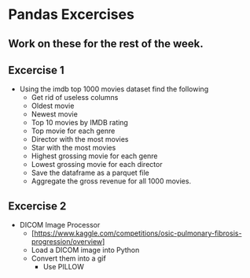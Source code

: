 # Pandas Excercises

## Work on these for the rest of the week.

## Excercise 1
- Using the imdb top 1000 movies dataset find the following 
    - Get rid of useless columns 
    - Oldest movie 
    - Newest movie 
    - Top 10 movies by IMDB rating  
    - Top movie for each genre 
    - Director with the most movies 
    - Star with the most movies  
    - Highest grossing movie for each genre 
    - Lowest grossing movie for each director 
    - Save the dataframe as a parquet file 
    - Aggregate the gross revenue for all 1000 movies. 

 
## Excercise 2
- DICOM Image Processor 
    - [https://www.kaggle.com/competitions/osic-pulmonary-fibrosis-progression/overview] 
    - Load a DICOM image into Python 
    - Convert them into a gif 
        - Use PILLOW  